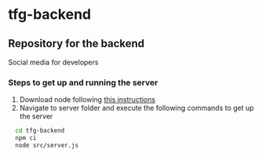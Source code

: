 # tfg-backend

## Repository for the backend

Social media for developers

### Steps to get up and running the server

1. Download node following [this instructions](https://nodejs.org/es/download/)
2. Navigate to server folder and execute the following commands to get up the server

```bash
  cd tfg-backend
  npm ci
  node src/server.js
```